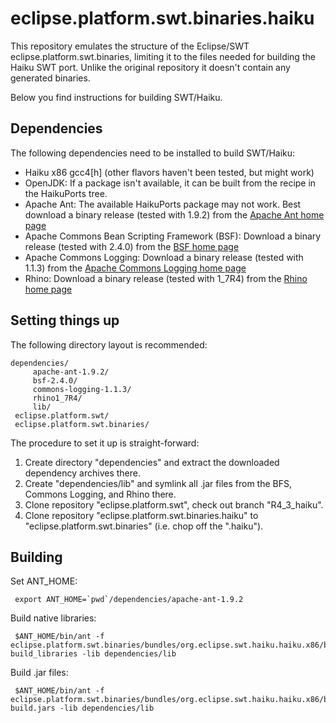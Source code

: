 eclipse.platform.swt.binaries.haiku
===================================

This repository emulates the structure of the Eclipse/SWT
eclipse.platform.swt.binaries, limiting it to the files needed for building the
Haiku SWT port. Unlike the original repository it doesn't contain any generated
binaries.

Below you find instructions for building SWT/Haiku.


Dependencies
------------

The following dependencies need to be installed to build SWT/Haiku:

* Haiku x86 gcc4[h] (other flavors haven't been tested, but might work)
* OpenJDK: If a package isn't available, it can be built from the recipe in the 
  HaikuPorts tree.
* Apache Ant: The available HaikuPorts package may not work. Best download a
  binary release (tested with 1.9.2) from the
  [Apache Ant home page](http://ant.apache.org/bindownload.cgi)
* Apache Commons Bean Scripting Framework (BSF): Download a binary release
  (tested with 2.4.0) from the
  [BSF home page](http://commons.apache.org/proper/commons-bsf/download_bsf.cgi)
* Apache Commons Logging: Download a binary release (tested with 1.1.3) from the
  [Apache Commons Logging home page
  ](http://commons.apache.org/proper/commons-logging/download_logging.cgi)
* Rhino: Download a binary release (tested with 1_7R4) from the
  [Rhino home page](https://developer.mozilla.org/en/RhinoDownload)


Setting things up
-----------------

The following directory layout is recommended:

    dependencies/
         apache-ant-1.9.2/
         bsf-2.4.0/
         commons-logging-1.1.3/
         rhino1_7R4/
         lib/
     eclipse.platform.swt/
     eclipse.platform.swt.binaries/

The procedure to set it up is straight-forward:

1. Create directory "dependencies" and extract the downloaded dependency archives there.
2. Create "dependencies/lib" and symlink all .jar files from the BFS, Commons Logging, and Rhino there.
3. Clone repository "eclipse.platform.swt", check out branch "R4_3_haiku".
4. Clone repository "eclipse.platform.swt.binaries.haiku" to "eclipse.platform.swt.binaries" (i.e. chop off the ".haiku").


Building
--------

Set ANT_HOME:

     export ANT_HOME=`pwd`/dependencies/apache-ant-1.9.2

Build native libraries:

     $ANT_HOME/bin/ant -f eclipse.platform.swt.binaries/bundles/org.eclipse.swt.haiku.haiku.x86/build.xml build_libraries -lib dependencies/lib

Build .jar files:

     $ANT_HOME/bin/ant -f eclipse.platform.swt.binaries/bundles/org.eclipse.swt.haiku.haiku.x86/build.xml build.jars -lib dependencies/lib
